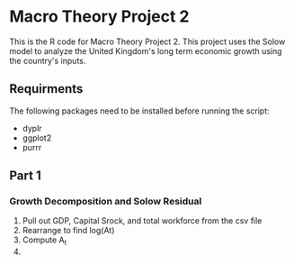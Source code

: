 # Macro Theory Project 2

This is the R code for Macro Theory Project 2. This project uses the Solow model to analyze the United Kingdom's long term economic growth using the country's inputs. 

## Requirments
The following packages need to be installed before running the script:
- dyplr
- ggplot2
- purrr

## Part 1
### Growth Decomposition and Solow Residual

1. Pull out GDP, Capital Srock, and total workforce from the csv file
2. Rearrange to find log(At)
3. Compute A<sub>t</sub>
4. 
